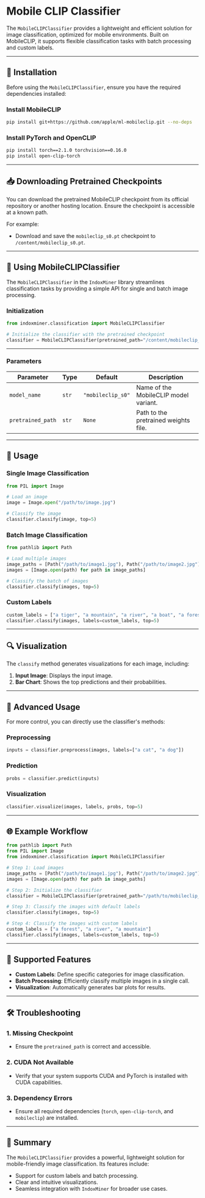 # Mobile CLIP Classifier

The `MobileCLIPClassifier` provides a lightweight and efficient solution for image classification, optimized for mobile environments. Built on MobileCLIP, it supports flexible classification tasks with batch processing and custom labels.

---

## 🔧 Installation

Before using the `MobileCLIPClassifier`, ensure you have the required dependencies installed:

### Install MobileCLIP

```bash
pip install git+https://github.com/apple/ml-mobileclip.git --no-deps
```

### Install PyTorch and OpenCLIP

```bash
pip install torch==2.1.0 torchvision==0.16.0
pip install open-clip-torch
```

---

## 📥 Downloading Pretrained Checkpoints

You can download the pretrained MobileCLIP checkpoint from its official repository or another hosting location. Ensure the checkpoint is accessible at a known path.

For example:

- Download and save the `mobileclip_s0.pt` checkpoint to `/content/mobileclip_s0.pt`.

---

## 🧠 Using MobileCLIPClassifier

The `MobileCLIPClassifier` in the `IndoxMiner` library streamlines classification tasks by providing a simple API for single and batch image processing.

### Initialization

```python
from indoxminer.classification import MobileCLIPClassifier

# Initialize the classifier with the pretrained checkpoint
classifier = MobileCLIPClassifier(pretrained_path="/content/mobileclip_s0.pt")
```

---

### Parameters

| Parameter         | Type  | Default           | Description                           |
| ----------------- | ----- | ----------------- | ------------------------------------- |
| `model_name`      | `str` | `"mobileclip_s0"` | Name of the MobileCLIP model variant. |
| `pretrained_path` | `str` | `None`            | Path to the pretrained weights file.  |

---

## 🚀 Usage

### Single Image Classification

```python
from PIL import Image

# Load an image
image = Image.open("/path/to/image.jpg")

# Classify the image
classifier.classify(image, top=5)
```

### Batch Image Classification

```python
from pathlib import Path

# Load multiple images
image_paths = [Path("/path/to/image1.jpg"), Path("/path/to/image2.jpg")]
images = [Image.open(path) for path in image_paths]

# Classify the batch of images
classifier.classify(images, top=5)
```

### Custom Labels

```python
custom_labels = ["a tiger", "a mountain", "a river", "a boat", "a forest"]
classifier.classify(images, labels=custom_labels, top=5)
```

---

## 🔍 Visualization

The `classify` method generates visualizations for each image, including:

1. **Input Image**: Displays the input image.
2. **Bar Chart**: Shows the top predictions and their probabilities.

---

## 🔬 Advanced Usage

For more control, you can directly use the classifier's methods:

### Preprocessing

```python
inputs = classifier.preprocess(images, labels=["a cat", "a dog"])
```

### Prediction

```python
probs = classifier.predict(inputs)
```

### Visualization

```python
classifier.visualize(images, labels, probs, top=5)
```

---

## 🌐 Example Workflow

```python
from pathlib import Path
from PIL import Image
from indoxminer.classification import MobileCLIPClassifier

# Step 1: Load images
image_paths = [Path("/path/to/image1.jpg"), Path("/path/to/image2.jpg")]
images = [Image.open(path) for path in image_paths]

# Step 2: Initialize the classifier
classifier = MobileCLIPClassifier(pretrained_path="/path/to/mobileclip_s0.pt")

# Step 3: Classify the images with default labels
classifier.classify(images, top=5)

# Step 4: Classify the images with custom labels
custom_labels = ["a forest", "a river", "a mountain"]
classifier.classify(images, labels=custom_labels, top=5)
```

---

## 🔧 Supported Features

- **Custom Labels**: Define specific categories for image classification.
- **Batch Processing**: Efficiently classify multiple images in a single call.
- **Visualization**: Automatically generates bar plots for results.

---

## 🛠️ Troubleshooting

### 1. **Missing Checkpoint**

- Ensure the `pretrained_path` is correct and accessible.

### 2. **CUDA Not Available**

- Verify that your system supports CUDA and PyTorch is installed with CUDA capabilities.

### 3. **Dependency Errors**

- Ensure all required dependencies (`torch`, `open-clip-torch`, and `mobileclip`) are installed.

---

## 🌟 Summary

The `MobileCLIPClassifier` provides a powerful, lightweight solution for mobile-friendly image classification. Its features include:

- Support for custom labels and batch processing.
- Clear and intuitive visualizations.
- Seamless integration with `IndoxMiner` for broader use cases.

